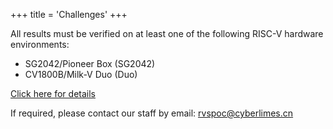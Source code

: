 +++
title = 'Challenges'
+++

All results must be verified on at least one of the following RISC-V hardware environments:

- SG2042/Pioneer Box (SG2042)
- CV1800B/Milk-V Duo (Duo)

[Click here for details](/introduction/)

If required, please contact our staff by email: [rvspoc@cyberlimes.cn](mailto:rvspoc@cyberlimes.cn)
